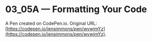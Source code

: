 # 03_05A — Formatting Your Code

A Pen created on CodePen.io. Original URL: [https://codepen.io/jensimmons/pen/wvwjmYz](https://codepen.io/jensimmons/pen/wvwjmYz).

